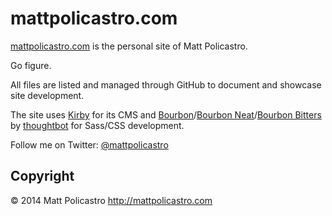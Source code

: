 # mattpolicastro.com

[mattpolicastro.com](http://mattpolicastro.com) is the personal site of Matt Policastro.

Go figure. 

All files are listed and managed through GitHub to document and showcase site development.

The site uses [Kirby](http://getkirby.com) for its CMS and [Bourbon](http://bourbon.io)/[Bourbon Neat](http://neat.bourbon.io)/[Bourbon Bitters](http://bitters.bourbon.io) by [thoughtbot](http://thoughtbot.com) for Sass/CSS development.

Follow me on Twitter: [@mattpolicastro](http://twitter.com/mattpolicastro)

## Copyright

© 2014 Matt Policastro
<http://mattpolicastro.com>